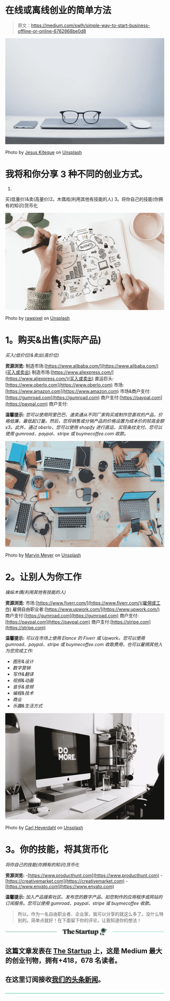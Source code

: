 # 在线或离线创业的简单方法

> 原文：<https://medium.com/swlh/simple-way-to-start-business-offline-or-online-6762668be0d8>

![](img/4a38c1ad2a52b2a63ede66a61a1a607e.png)

Photo by [Jesus Kiteque](https://unsplash.com/photos/wn-KYaHwcis?utm_source=unsplash&utm_medium=referral&utm_content=creditCopyText) on [Unsplash](https://unsplash.com/search/photos/startup?utm_source=unsplash&utm_medium=referral&utm_content=creditCopyText)

# 我将和你分享 3 种不同的创业方式。

1.
买(低量价)&卖(高量价)2。木偶戏(利用其他有技能的人)
3。将你自己的技能(你拥有的知识)货币化

![](img/8c46db5bb963d09b22916b012e07825f.png)

Photo by [rawpixel](https://unsplash.com/photos/-uQmL3oweyo?utm_source=unsplash&utm_medium=referral&utm_content=creditCopyText) on [Unsplash](https://unsplash.com/search/photos/startup?utm_source=unsplash&utm_medium=referral&utm_content=creditCopyText)

# **1。购买&出售(实际产品)**

*买入(低价位)&卖出(高价位)*

**资源浏览:**
制造市场:[https://www.alibaba.com/](https://www.alibaba.com/)(买入或卖出)
制造市场:[https://www.aliexpress.com/](https://www.aliexpress.com/)(买入或卖出)
直运巨头:[https://www.oberlo.com](https://www.oberlo.com)
市场:[https://www.amazon.com](https://www.amazon.com)
市场&商户支付:[https://gumroad.com](https://gumroad.com)
商户支付:[https://paypal.com](https://paypal.com)
商户支付:

**温馨提示:** *您可以使用阿里巴巴、速卖通从不同厂家购买或制作您喜欢的产品，价格低廉，最低起订量。然后，您将销售或分销产品的价格设置为成本价的较高金额 x3。此外，通过 oberlo，您可以使用 shopify 进行直运，实现条纹支付。您可以使用 gumroad、paypal、stripe 或 buymecoffee.com 收款。*

![](img/76adec7a9bd03ad54f85cddf39dca53e.png)

Photo by [Marvin Meyer](https://unsplash.com/photos/SYTO3xs06fU?utm_source=unsplash&utm_medium=referral&utm_content=creditCopyText) on [Unsplash](https://unsplash.com/search/photos/work?utm_source=unsplash&utm_medium=referral&utm_content=creditCopyText)

# **2。让别人为你工作**

*操纵木偶(利用其他有技能的人)*

**资源浏览:**
市场:[https://www.fiverr.com/](https://www.fiverr.com/)(雇佣或工作)
雇佣自由职业者:[https://www.upwork.com/](https://www.upwork.com/)
商户支付:[https://gumroad.com](https://gumroad.com)
商户支付:[https://paypal.com](https://paypal.com)
商户支付:[https://stripe.com](https://stripe.com)

**温馨提示:** *可以在市场上使用 Elance 的 Fiverr 或 Upwork。您可以使用 gumroad、paypal、stripe 或 buymecoffee.com 收取费用，也可以雇佣其他人为您完成工作:*

*   *图形&设计*
*   *数字营销*
*   *写作&翻译*
*   *视频&动画*
*   *音乐&音频*
*   *编程&技术*
*   *商业*
*   *乐趣&生活方式*

![](img/9b7e6013864b7a0a5c6979d9e71c35f6.png)

Photo by [Carl Heyerdahl](https://unsplash.com/photos/KE0nC8-58MQ?utm_source=unsplash&utm_medium=referral&utm_content=creditCopyText) on [Unsplash](https://unsplash.com/search/photos/work?utm_source=unsplash&utm_medium=referral&utm_content=creditCopyText)

# **3。你的技能，将其货币化**

*将你自己的技能(你拥有的知识)货币化*

**资源浏览:**
-[https://www.producthunt.com](https://www.producthunt.com)
-[https://creativemarket.com](https://creativemarket.com)
-[https://www.envato.com](https://www.envato.com)

**温馨提示:** *加入产品搜索社区。发布您的数字产品，如您制作的应用程序或网站的订阅服务。您可以使用 gumroad、paypal、stripe 或 buymecoffee 收款。*

> 所以，作为一名自由职业者、企业家，我可以分享的就这么多了。没什么特别的。简单点就好！在下面留下你的评论，让我知道你的想法！

[![](img/308a8d84fb9b2fab43d66c117fcc4bb4.png)](https://medium.com/swlh)

## 这篇文章发表在 [The Startup](https://medium.com/swlh) 上，这是 Medium 最大的创业刊物，拥有+418，678 名读者。

## 在这里订阅接收[我们的头条新闻](http://growthsupply.com/the-startup-newsletter/)。

[![](img/b0164736ea17a63403e660de5dedf91a.png)](https://medium.com/swlh)